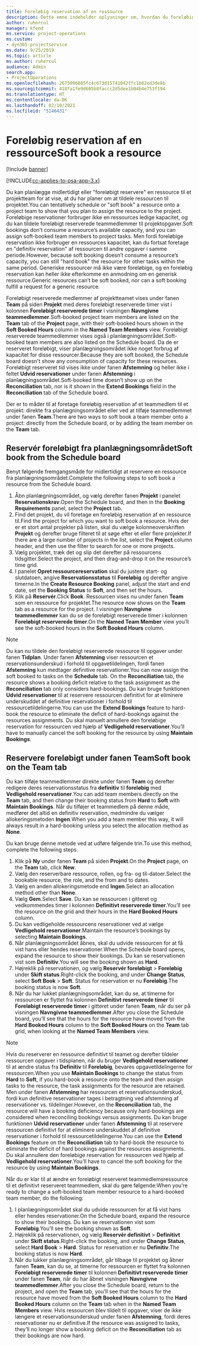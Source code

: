 ```yaml
---
title: Foreløbig reservation af en ressource
description: Dette emne indeholder oplysninger om, hvordan du foreløbigt planlægger eller foreløbigt reserverer projektteammedlemmer.
author: ruhercul
manager: kfend
ms.service: project-operations
ms.custom:
- dyn365-projectservice
ms.date: 9/25/2019
ms.topic: article
ms.author: ruhercul
audience: Admin
search.app:
- ProjectOperations
ms.openlocfilehash: 2675096085fc4c673d15741042ffc1b82ed3de8b
ms.sourcegitcommit: 418fa1fe9d605b8faccc2d5dee1b04b4e753f194
ms.translationtype: HT
ms.contentlocale: da-DK
ms.lasthandoff: 02/10/2021
ms.locfileid: "5146431"
---
```

# <a name="soft-book-a-resource"></a><span data-ttu-id="09060-103">Foreløbig reservation af en ressource</span><span class="sxs-lookup"><span data-stu-id="09060-103">Soft book a resource</span></span>

[!include [banner](../includes/psa-now-project-operations.md)]

[!INCLUDE[cc-applies-to-psa-app-3.x](../includes/cc-applies-to-psa-app-3x.md)]

<span data-ttu-id="09060-104">Du kan planlægge midlertidigt eller "foreløbigt reservere" en ressource til et projektteam for at vise, at du har planer om at tildele ressourcen til projektet.</span><span class="sxs-lookup"><span data-stu-id="09060-104">You can tentatively schedule or "soft book" a resource onto a project team to show that you plan to assign the resource to the project.</span></span> <span data-ttu-id="09060-105">Foreløbige reservationer forbruger ikke en ressources ledige kapacitet, og du kan tildele foreløbigt reserverede teammedlemmer til projektopgaver.</span><span class="sxs-lookup"><span data-stu-id="09060-105">Soft bookings don’t consume a resource’s available capacity, and you can assign soft-booked team members to project tasks.</span></span> <span data-ttu-id="09060-106">Men fordi foreløbige reservation ikke forbruger en ressources kapacitet, kan du fortsat foretage en "definitiv reservation" af ressourcen til andre opgaver i samme periode.</span><span class="sxs-lookup"><span data-stu-id="09060-106">However, because soft booking doesn’t consume a resource’s capacity, you can still "hard book" the resource for other tasks within the same period.</span></span> <span data-ttu-id="09060-107">Generiske ressourcer må ikke være foreløbige, og en foreløbig reservation kan heller ikke efterkomme en anmodning om en generisk ressource.</span><span class="sxs-lookup"><span data-stu-id="09060-107">Generic resources can’t be soft booked, nor can a soft booking fulfill a request for a generic resource.</span></span>

<span data-ttu-id="09060-108">Foreløbigt reserverede medlemmer af projektteamet vises under fanen **Team** på siden **Projekt** med deres foreløbigt reserverede timer vist i kolonnen **Foreløbigt reserverede timer** i visningen **Navngivne teammedlemmer**.</span><span class="sxs-lookup"><span data-stu-id="09060-108">Soft-booked project team members are listed on the **Team** tab of the **Project** page, with their soft-booked hours shown in the **Soft Booked Hours** column in the **Named Team Members** view.</span></span> <span data-ttu-id="09060-109">Foreløbigt reserverede teammedlemmer vises også i planlægningsområdet.</span><span class="sxs-lookup"><span data-stu-id="09060-109">Soft-booked team members are also listed on the Schedule board.</span></span> <span data-ttu-id="09060-110">Da de er reserveret foreløbigt, viser planlægningsområdet ikke noget forbrug af kapacitet for disse ressourcer.</span><span class="sxs-lookup"><span data-stu-id="09060-110">Because they are soft booked, the Schedule board doesn't show any consumption of capacity for these resources.</span></span> <span data-ttu-id="09060-111">Foreløbigt reserveret tid vises ikke under fanen **Afstemning** og heller ikke i feltet **Udvid reservationer** under fanen **Afstemning** i planlægningsområdet.</span><span class="sxs-lookup"><span data-stu-id="09060-111">Soft-booked time doesn’t show up on the **Reconciliation** tab, nor is it shown in the **Extend Bookings** field in the **Reconciliation** tab of the Schedule board.</span></span> 

<span data-ttu-id="09060-112">Der er to måder til at foretage foreløbig reservation af et teammedlem til et projekt: direkte fra planlægningsområdet eller ved at tilføje teammedlemmet under fanen **Team**.</span><span class="sxs-lookup"><span data-stu-id="09060-112">There are two ways to soft book a team member onto a project: directly from the Schedule board, or by adding the team member on the **Team** tab.</span></span> 

## <a name="soft-book-from-the-schedule-board"></a><span data-ttu-id="09060-113">Reservér foreløbigt fra planlægningsområdet</span><span class="sxs-lookup"><span data-stu-id="09060-113">Soft book from the Schedule board</span></span>
<span data-ttu-id="09060-114">Benyt følgende fremgangsmåde for midlertidigt at reservere en ressource fra planlægningsområdet.</span><span class="sxs-lookup"><span data-stu-id="09060-114">Complete the following steps to soft book a resource from the Schedule board.</span></span> 

1. <span data-ttu-id="09060-115">Åbn planlægningsområdet, og vælg derefter fanen **Projekt** i panelet **Reservationskrav**.</span><span class="sxs-lookup"><span data-stu-id="09060-115">Open the Schedule board, and then in the **Booking Requirements** panel, select the **Project** tab.</span></span>
2. <span data-ttu-id="09060-116">Find det projekt, du vil foretage en foreløbig reservation af en ressource til.</span><span class="sxs-lookup"><span data-stu-id="09060-116">Find the project for which you want to soft book a resource.</span></span> <span data-ttu-id="09060-117">Hvis der er et stort antal projekter på listen, skal du vælge kolonneoverskriften **Projekt** og derefter bruge filteret til at søge efter et eller flere projekter.</span><span class="sxs-lookup"><span data-stu-id="09060-117">If there are a large number of projects in the list, select the **Project** column header, and then use the filter to search for one or more projects.</span></span>
3. <span data-ttu-id="09060-118">Vælg projektet, træk det og slip det derefter på ressourcens tidsgitter.</span><span class="sxs-lookup"><span data-stu-id="09060-118">Select the project, and then drag-and-drop it on the resource’s time grid.</span></span>
5. <span data-ttu-id="09060-119">I panelet **Opret ressourcereservation** skal du justere start- og slutdatoen, angive **Reservationsstatus** til **Foreløbig** og derefter angive timerne.</span><span class="sxs-lookup"><span data-stu-id="09060-119">In the **Create Resource Booking** panel, adjust the start and end date, set the **Booking Status** to **Soft**, and then set the hours.</span></span> 
6. <span data-ttu-id="09060-120">Klik på **Reservér**.</span><span class="sxs-lookup"><span data-stu-id="09060-120">Click **Book**.</span></span> <span data-ttu-id="09060-121">Ressourcen vises nu under fanen **Team** som en ressource for projektet.</span><span class="sxs-lookup"><span data-stu-id="09060-121">The resource now shows on the **Team** tab as a resource for the project.</span></span> <span data-ttu-id="09060-122">I visningen **Navngivne teammedlemmer** kan du se de foreløbigt reserverede timer i kolonnen **Foreløbigt reserverede timer**.</span><span class="sxs-lookup"><span data-stu-id="09060-122">On the **Named Team Member** view you’ll see the soft-booked hours in the **Soft Booked Hours** column.</span></span>

> [!NOTE]
> <span data-ttu-id="09060-123">Du kan nu tildele den foreløbigt reserverede ressource til opgaver under fanen **Tidplan**. Under fanen **Afstemning** viser ressourcen et reservationsunderskud i forhold til opgavetildelingen, fordi fanen **Afstemning** kun medtager definitive reservationer.</span><span class="sxs-lookup"><span data-stu-id="09060-123">You can now assign the soft booked to tasks on the **Schedule** tab. On the **Reconciliation** tab, the resource shows a booking deficit relative to the task assignment as the **Reconciliation** tab only considers hard-bookings.</span></span> <span data-ttu-id="09060-124">Du kan bruge funktionen **Udvid reservationer** til at reservere ressourcen definitivt for at eliminere underskuddet af definitive reservationer i forhold til ressourcetildelingerne.</span><span class="sxs-lookup"><span data-stu-id="09060-124">You can use the **Extend Bookings** feature to hard-book the resource to eliminate the deficit of hard-bookings against the resources assignments.</span></span> <span data-ttu-id="09060-125">Du skal manuelt annullere den foreløbige reservation for ressourcen ved hjælp af **Vedligehold reservationer**.</span><span class="sxs-lookup"><span data-stu-id="09060-125">You’ll have to manually cancel the soft booking for the resource by using **Maintain Bookings**.</span></span>

## <a name="soft-book-on-the-team-tab"></a><span data-ttu-id="09060-126">Reservere foreløbigt under fanen Team</span><span class="sxs-lookup"><span data-stu-id="09060-126">Soft book on the Team tab</span></span>

<span data-ttu-id="09060-127">Du kan tilføje teammedlemmer direkte under fanen **Team** og derefter redigere deres reservationsstatus fra **definitiv** til **foreløbig** med **Vedligehold reservationer**.</span><span class="sxs-lookup"><span data-stu-id="09060-127">You can add team members directly on the **Team** tab, and then change their booking status from **Hard** to **Soft** with **Maintain Bookings**.</span></span> <span data-ttu-id="09060-128">Når du tilføjer et teammedlem på denne måde, medfører det altid en definitiv reservation, medmindre du vælger allokeringsmetoden **Ingen**.</span><span class="sxs-lookup"><span data-stu-id="09060-128">When you add a team member this way, it will always result in a hard-booking unless you select the allocation method as **None**.</span></span>

<span data-ttu-id="09060-129">Du kan bruge denne metode ved at udføre følgende trin.</span><span class="sxs-lookup"><span data-stu-id="09060-129">To use this method, complete the following steps.</span></span>

1. <span data-ttu-id="09060-130">Klik på **Ny** under fanen **Team** på siden **Projekt**.</span><span class="sxs-lookup"><span data-stu-id="09060-130">On the **Project** page, on the **Team** tab, click **New**.</span></span>
2. <span data-ttu-id="09060-131">Vælg den reserverbare ressource, rollen, og fra- og til-datoer.</span><span class="sxs-lookup"><span data-stu-id="09060-131">Select the bookable resource, the role, and the from and to dates.</span></span>
3. <span data-ttu-id="09060-132">Vælg en anden allokeringsmetode end **Ingen**.</span><span class="sxs-lookup"><span data-stu-id="09060-132">Select an allocation method other than **None**.</span></span>
4. <span data-ttu-id="09060-133">Vælg **Gem**.</span><span class="sxs-lookup"><span data-stu-id="09060-133">Select **Save**.</span></span> <span data-ttu-id="09060-134">Du kan se ressourcen i gitteret og vedkommendes timer i kolonnen **Definitivt reserverede timer**.</span><span class="sxs-lookup"><span data-stu-id="09060-134">You’ll see the resource on the grid and their hours in the **Hard Booked Hours** column.</span></span>
5. <span data-ttu-id="09060-135">Du kan vedligeholde ressourcens reservationer ved at vælge **Vedligehold reservationer**.</span><span class="sxs-lookup"><span data-stu-id="09060-135">Maintain the resource’s bookings by selecting **Maintain Bookings**.</span></span>
6. <span data-ttu-id="09060-136">Når planlægningsområdet åbnes, skal du udvide ressourcen for at få vist hans eller hendes reservationer.</span><span class="sxs-lookup"><span data-stu-id="09060-136">When the Schedule board opens, expand the resource to show their bookings.</span></span> <span data-ttu-id="09060-137">Du kan se reservationen vist som **Definitiv**.</span><span class="sxs-lookup"><span data-stu-id="09060-137">You will see the booking shown as **Hard**.</span></span>
7. <span data-ttu-id="09060-138">Højreklik på reservationen, og vælg **Reservér foreløbigt** \> **Foreløbig** under **Skift status**.</span><span class="sxs-lookup"><span data-stu-id="09060-138">Right-click the booking, and under **Change Status**, select **Soft Book** \> **Soft**.</span></span> <span data-ttu-id="09060-139">Status for reservation er nu **Foreløbig**.</span><span class="sxs-lookup"><span data-stu-id="09060-139">The booking status is now **Soft**.</span></span>
8. <span data-ttu-id="09060-140">Når du har lukket planlægningsområdet, kan du se, at timerne for ressourcen er flyttet fra kolonnen **Definitivt reserverede timer** til **Foreløbigt reserverede timer** i gitteret under fanen **Team**, når du ser på visningen **Navngivne teammedlemmer**.</span><span class="sxs-lookup"><span data-stu-id="09060-140">After you close the Schedule board, you’ll see that the hours for the resource have moved from the **Hard Booked Hours** column to the **Soft Booked Hours** on the **Team** tab grid, when looking at the **Named Team Members** view.</span></span>

> [!NOTE]
> <span data-ttu-id="09060-141">Hvis du reserverer en ressource definitivt til teamet og derefter tildeler ressourcen opgaver i tidsplanen, når du bruger **Vedligehold reservationer** til at ændre status fra **Definitiv** til **Foreløbig**, bevares opgavetildelingerne for ressourcen.</span><span class="sxs-lookup"><span data-stu-id="09060-141">When you use **Maintain Bookings** to change the status from **Hard** to **Soft**, if you hard-book a resource onto the team and then assign tasks to the resource, the task assignments for the resource are retained.</span></span> <span data-ttu-id="09060-142">Men under fanen **Afstemning** har ressourcen et reservationsunderskud, fordi kun definitive reservationer tages i betragtning ved afstemning af reservationer vs. tildelinger.</span><span class="sxs-lookup"><span data-stu-id="09060-142">However, on the **Reconciliation** tab, the resource will have a booking deficiency because only hard-bookings are considered when reconciling bookings versus assignments.</span></span> <span data-ttu-id="09060-143">Du kan bruge funktionen **Udvid reservationer** under fanen **Afstemning** til at reservere ressourcen definitivt for at eliminere underskuddet af definitive reservationer i forhold til ressourcetildelingerne.</span><span class="sxs-lookup"><span data-stu-id="09060-143">You can use the **Extend Bookings** feature on the **Reconciliation** tab to hard-book the resource to eliminate the deficit of hard bookings against the resources assignments.</span></span> <span data-ttu-id="09060-144">Du skal annullere den foreløbige reservation for ressourcen ved hjælp af **Vedligehold reservationer**.</span><span class="sxs-lookup"><span data-stu-id="09060-144">You’ll have to cancel the soft booking for the resource by using **Maintain Bookings**.</span></span>

<span data-ttu-id="09060-145">Når du er klar til at ændre en foreløbigt reserveret teammedlemsressource til et definitivt reserveret teammedlem, skal du gøre følgende:</span><span class="sxs-lookup"><span data-stu-id="09060-145">When you’re ready to change a soft-booked team member resource to a hard-booked team member, do the following:</span></span>

1. <span data-ttu-id="09060-146">I planlægningsområdet skal du udvide ressourcen for at få vist hans eller hendes reservationer.</span><span class="sxs-lookup"><span data-stu-id="09060-146">On the Schedule board, expand the resource to show their bookings.</span></span> <span data-ttu-id="09060-147">Du kan se reservationen vist som **Foreløbig**.</span><span class="sxs-lookup"><span data-stu-id="09060-147">You’ll see the booking shown as **Soft**.</span></span>
2. <span data-ttu-id="09060-148">Højreklik på reservationen, og vælg **Reservér definitivt** \> **Definitivt** under **Skift status**.</span><span class="sxs-lookup"><span data-stu-id="09060-148">Right-click the booking, and under **Change Status**, select **Hard Book** \> **Hard**.</span></span> <span data-ttu-id="09060-149">Status for reservation er nu **Definitiv**.</span><span class="sxs-lookup"><span data-stu-id="09060-149">The booking status is now **Hard**.</span></span>
3. <span data-ttu-id="09060-150">Når du lukker planlægningsområdet, går tilbage til projektet og åbner fanen **Team**, kan du se, at timerne for ressourcen er flyttet fra kolonnen **Foreløbigt reserverede timer** til kolonnen **Definitivt reserverede timer** under fanen **Team**, når du har åbnet visningen **Navngivne teammedlemmer**.</span><span class="sxs-lookup"><span data-stu-id="09060-150">After you close the Schedule board, return to the project, and open the **Team** tab, you’ll see that the hours for the resource have moved from the **Soft Booked Hours** column to the **Hard Booked Hours** column on the **Team** tab when in the **Named Team Members** view.</span></span> <span data-ttu-id="09060-151">Hvis ressourcen blev tildelt til opgaver, viser de ikke længere et reservationsunderskud under fanen **Afstemning**, fordi deres reservationer nu er definitive.</span><span class="sxs-lookup"><span data-stu-id="09060-151">If the resource was assigned to tasks, they’ll no longer show a booking deficit on the **Reconciliation** tab as their bookings are now hard.</span></span>

